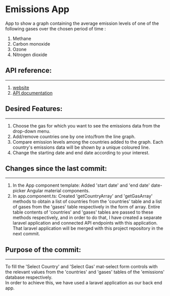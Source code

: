 # Emissions App

App to show a graph containing the average emission levels of one of the following gases over the chosen period of time : 
1. Methane
2. Carbon monoxide
3. Ozone
4. Nitrogen dioxide

## API reference:
---
1. [website](https://emissions-api.org/)
2. [API documentation](https://api.v2.emissions-api.org/ui/)

## Desired Features:
---
1. Choose the gas for which you want to see the emissions data
    from the drop-down menu.
2. Add/remove countries one by one into/from the line graph.
3. Compare emission levels among the countries added to the graph. 
    Each country's emissions data will be shown by a unique coloured line.
4. Change the starting date and end date according to your interest.

## Changes since the last commit:
---
1. In the App component template: Added 'start date' and 'end date'
    date-picker Angular material components.  
2. In app.component.ts: Created 'getCountryArray' and 'getGasArray'
    methods to obtain a list of countries from the 'countries'
    table and a list of gases from the 'gases' table respectively
    in the form of array. Entire table contents of 'countries' and 'gases' tables are passed to these methods respectively, and in order to do that, I have created a separate laravel application and connected API endpoints with this application. That laravel application will be merged with this project repository in the next commit.

## Purpose of the commit:
---
To fill the 'Select Country' and 'Select Gas' mat-select form controls with the relevant values
    from the 'countries' and 'gases' tables of the 'emissions' database respectively.  
In order to achieve this, we have used a laravel application as our back end app.